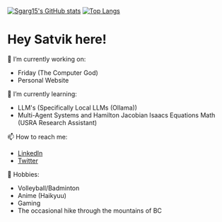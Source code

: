 [![Sgarg15's GitHub stats](https://github-readme-stats.vercel.app/api?username=sgarg15&count_private=true)](https://github.com/anuraghazra/github-readme-stats)
[![Top Langs](https://github-readme-stats.vercel.app/api/top-langs/?username=sgarg15&layout=compact)](https://github.com/anuraghazra/github-readme-stats)

# Hey Satvik here!

🔭 I’m currently working on:
- Friday (The Computer God)
- Personal Website

🌱 I’m currently learning:
- LLM's (Specifically Local LLMs (Ollama))
- Multi-Agent Systems and Hamilton Jacobian Isaacs Equations Math (USRA Research Assistant)

📫 How to reach me:
- [LinkedIn](https://www.linkedin.com/in/satvikgarg15/)
- [Twitter](https://x.com/SatvikG40790262)

👯 Hobbies:
- Volleyball/Badminton
- Anime (Haikyuu)
- Gaming
- The occasional hike through the mountains of BC


<!--
**sgarg15/sgarg15** is a ✨ _special_ ✨ repository because its `README.md` (this file) appears on your GitHub profile.

Here are some ideas to get you started:


- 👯 I’m looking to collaborate on ...
- 🤔 I’m looking for help with ...
- 💬 Ask me about ...
- 📫 How to reach me: ...
- 😄 Pronouns: ...
- ⚡ Fun fact: ...
-->
